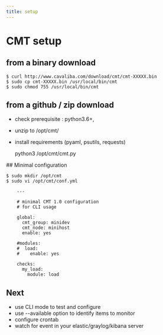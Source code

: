 ```yaml
---
title: setup
---
```


# CMT setup 

## from a binary download


    $ curl http://www.cavaliba.com/download/cmt/cmt-XXXXX.bin
    $ sudo cp cmt-XXXXX.bin /usr/local/bin/cmt
    $ sudo chmod 755 /usr/local/bin/cmt



## from a github / zip download

* check prerequisite : python3.6+, 
* unzip to /opt/cmt/
* install requirements (pyaml, psutils, requests)

    python3 /opt/cmt/cmt.py


## Minimal configuration

    $ sudo mkdir /opt/cmt
    $ sudo vi /opt/cmt/conf.yml

        ---

        # minimal CMT 1.0 configuration
        # for CLI usage

        global:
          cmt_group: minidev
          cmt_node: minihost
          enable: yes

        #modules:
        #  load:
        #    enable: yes

        checks:
          my_load:
            module: load



## Next

* use CLI mode to test and configure
* use --available option to identify items to monitor
* configure crontab
* watch for event in your elastic/graylog/kibana server
